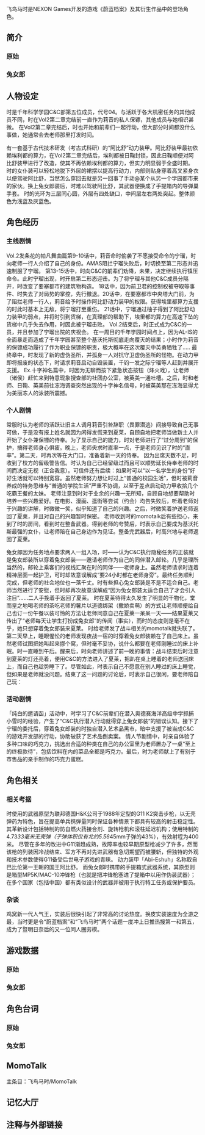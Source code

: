 飞鸟马时是NEXON Games开发的游戏《蔚蓝档案》及其衍生作品中的登场角色。

## 简介

### 原始

### 兔女郎

## 人物设定
时是千年科学学园C&C部第五位成员，代号04。与活跃于各大机密任务的其他成员不同，时在Vol2第二章完结前一直作为莉音的私人保镖，其他成员与她相识甚微。
在Vol2第二章完结后，时也开始和前辈们一起行动，但大部分时间都没什么事做，她通常会去老师那里打发时间。

有一套基于古代技术研发（考古式科研）的“阿比舒”动力装甲。阿比舒装甲最初依赖埃利都的算力，在Vol2第二章完结后，埃利都被日鞠封锁，因此日鞠顺便对阿比舒装甲进行了改造，使其不再依赖埃利都的算力，但实力明显弱于全盛时期。
时的女仆装可以轻松地脱下外层的裙摆以提高行动力，内部则贴身穿着高叉紧身衣以便驾驶阿比舒，当然怎么穿回去就是另一回事了手动@某个从另一个学园都市来的家伙。换上兔女郎装后，时难以驾驶阿比舒，其武器便换成了手提箱内的导弹巢手套。
时的光环为三层同心圆，外层有四处缺口，中间层左右两处突起。整体颜色为浅蓝及灰蓝色。

## 角色经历

### 主线剧情
Vol.2发条花的帕凡舞曲篇第9-10话中，莉音命时偷袭了不愿接受命令的宁瑠，时向老师一行人介绍了自己的身份。AMAS阻拦宁瑠失败后，时切换至第二形态并迅速制服了宁瑠。
第13-15话中，时向C&C的前辈们劝降，未果，决定继续执行镇压命令。此时宁瑠出现，时开启第二形态迎击。为了将宁瑠与其他C&C成员分隔开，时改变了要塞都市的建筑物构造。
18话中，因为前卫君的控制权被夺取等事件、时失去了对局势的掌控，先行撤退。20话中，在要塞都市中央塔大门前，为了阻拦老师一行人，莉音给予时操作阿比舒动力装甲的权限。获得埃里都算力支援的时此时基本上无敌，将宁瑠打至重伤。
21话中，宁瑠通过柚子得到了阿比舒动力装甲的弱点，并将时引到货梯，在真理部的帮助下，埃里都的算力在高速下坠的货梯中几乎失去作用，时因此被宁瑠击败。
Vol.2结束后，时正式成为C&C的一员，并且参加了宁瑠出院的庆祝会。
在一周目的千年学园时间点上，因为AL-IS的全面暴走而造成了千年学园甚至整个基沃托斯彻底走向覆灭的结果；小时作为莉音的保镖成功履行了作为职业保镖的职责，极大概率在这次覆灭中英勇牺牲了.....
最终章中，时发现了新的虚伪圣所，并孤身一人对抗守卫虚伪圣所的怪物。在动力甲即将报废的状态下，时请求莉音启动自毁装置，千钧一发之际宁瑠等人赶到并展开支援。
Ex.十字神名篇中，时因为无聊而按下紧急状态按钮（烽火戏），让老师（诸侯）赶忙来到特意现象搜查部的社团办公室，被英美一通吐槽。之后，时和老师、日鞠、英美前往冻海调查突然出现的十字神名信号，时被英美那在冻海显得尤为美丽冻人的泳装所震撼。

### 个人剧情
常服时认为老师的活跃让旧主人调月莉音引咎辞职（畏罪潜逃）间接导致自己无事可做，于是没有报上姓名就因为闲得发慌来到夏莱，自顾自地把老师当做新主人并开始了女仆兼保镖的侍奉。为了显示自己的能力，时对老师进行了“过分周到”的保护，搞得老师身心俱疲。晚上，老师央求时直率一点，于是老师见识了时的“直率”。第二天，时再次等在大门口，准备着新一天的侍奉。
因为出席天数不足，时收到了校方的留级警告信。时认为自己已经留级过而且可以顺势延长侍奉老师的时间而决定无视（正合我意）。可信件还有后续：如果时可以“以一名学生的身份”好好生活就可以特别宽容。虽然老师努力想让时过上“普通的校园生活”，但时被莉音养成的特务思维与“普通的学院生活”严重不协调，以至于差点启动动力甲收拾几个吃霸王餐的太妹。
老师注意到时对于业余的兴趣一无所知，自顾自地想要帮助时培养一些兴趣爱好。在电影、漫画、逛街等尝试（约会）均告失败后，听着老师对于兴趣的讲解，时微微一笑，似乎知道了自己的兴趣。之后，时微笑着护送老师返回了夏莱，并且对自己的兴趣暂时保密。
老师收到时的momotalk后有些担心，来到了时的房间，看到时在整备武器。得到老师的夸赞后，时表示自己要成为基沃托斯最强的女仆，让老师陪在自己身边作为见证。整备完武器后，时高兴地与老师返回了夏莱。

兔女郎因为任务地点要求两人一组入场，时——认为C&C执行隐秘任务的正装就是兔女郎装所以穿着兔女郎装——邀请老师作为自己的同伴潜入邮轮。几乎是理所当然的，邮轮上乘客们的视线汇聚在时的同伴——老师身上。虽然老师请求时连着精神层面一起护卫，可时却故意误解成“要24小时都在老师身旁”。最终任务顺利完成，但老师的社会地位也一落千丈。时有些担心兔女郎装是不是不适合自己。老师当然进行了安慰，但时却再次故意误解成“因为兔女郎装太适合自己了才会引人注目”……二人手挽着手返回了夏莱。
时在夏莱待得太久发生了明显的干物化，堂而皇之地喝老师的茶吃老师的薯片以道德绑架（撒娇卖萌）的方式让老师顺便给自己也订一份午餐以装可怜的方法让老师同意自己在夏莱一呆呆一天——结果夏莱又传出了“老师每天让学生打扮成兔女郎”的传闻（事实），而时的态度则是毫不在乎，她只想穿着兔女郎装来夏莱。
时给老师发了战斗相关的momotalk就失联了。第二天早上，睡眼惺忪的老师发现夜战一宿的时穿着兔女郎装赖在了自己床上。虽然老师试图把她叫起来挪个窝，但时毫不妥协，说什么都要在老师刚睡过的床上补眠。时一直睡到午后。醒来后，时向老师讲述了前一晚的事情：战斗结束后时注意到夏莱的灯还亮着，便用C&C的方法进入了夏莱，把趴在桌上睡着的老师送回床上，而自己也趁势睡下了。尽管如此，时表示自己不愿意在别人睡过的床上睡觉，但如果是老师就没问题。结束了这一问题的讨论后，时表示自己很闲，要老师陪自己玩：

### 活动剧情
「纯白的邀请函」活动中，时学习了C&C前辈们在潜入奥德赛海洋高级中学抓捕小雪时的经验，产生了“C&C执行潜入行动就得穿上兔女郎装”的错误认知。接下了宁瑠的委托后，穿着兔女郎装的时独自潜入艺术品黑市，暗中支援了被当成C&C的游戏开发部的行动，协助破获了艺术品倒卖案。
情人节剧情中，时亲自体验了多种口味的巧克力，挑选出合适的种类在自己的办公室里为老师置办了一桌“至上的终极款待”，包括饮料在内的菜品全都是巧克力。最后，时为老师献上了有别于市售品的亲手制作的巧克力蛋糕。

## 角色相关

### 相关考据

时使用的武器原型为联邦德国H&K公司于1988年定型的G11 K2突击步枪，以无壳弹药为特色，旨在提高单兵携弹量同时保证各种情景下都具有较高的射击稳定性。其革新设计包括特制的防自燃火药接合剂、旋转枪机和滚柱延迟机构；使用特制的4.73*33毫米无壳弹（子弹体积仅有北约5.56*45mm子弹的43%），有效射程为400米。
尽管在多年的改进中G11渐趋成熟，故障率也较早期原型枪减少了许多，然而该枪的列装因冷战结束、军方不再对先进武器有急切期望而被腰斩，但独特的外观和技术参数使得G11备受后世电子游戏的青睐。
动力装甲「Abi-Eshuh」名称取自巴比伦第一王朝的国王阿比舒。
而兔女郎时携带的手提箱式武器系统，其原型则是箱型MP5K/MAC-10冲锋枪（也就是把冲锋枪塞进了提箱中以用作伪装武器）；在多个国家（包括中国）都有类似设计的武器并被用于执行特工任务或保护要员。

### 杂谈
鸡窝新一代人气王，实装后很快引起了非常高的讨论热度。换皮实装速度为全游之最，当时更是令“蔚蓝档案”和“飞鸟马时”两个话题一度冲上日推热搜第一和第五，成为了暨明日奈后的又一位同人圈劳模。

## 游戏数据

### 原始

### 兔女郎

## 角色台词

### 原始

### 兔女郎

## MomoTalk
主条目：飞鸟马时/MomoTalk

## 记忆大厅

		

## 注释与外部链接